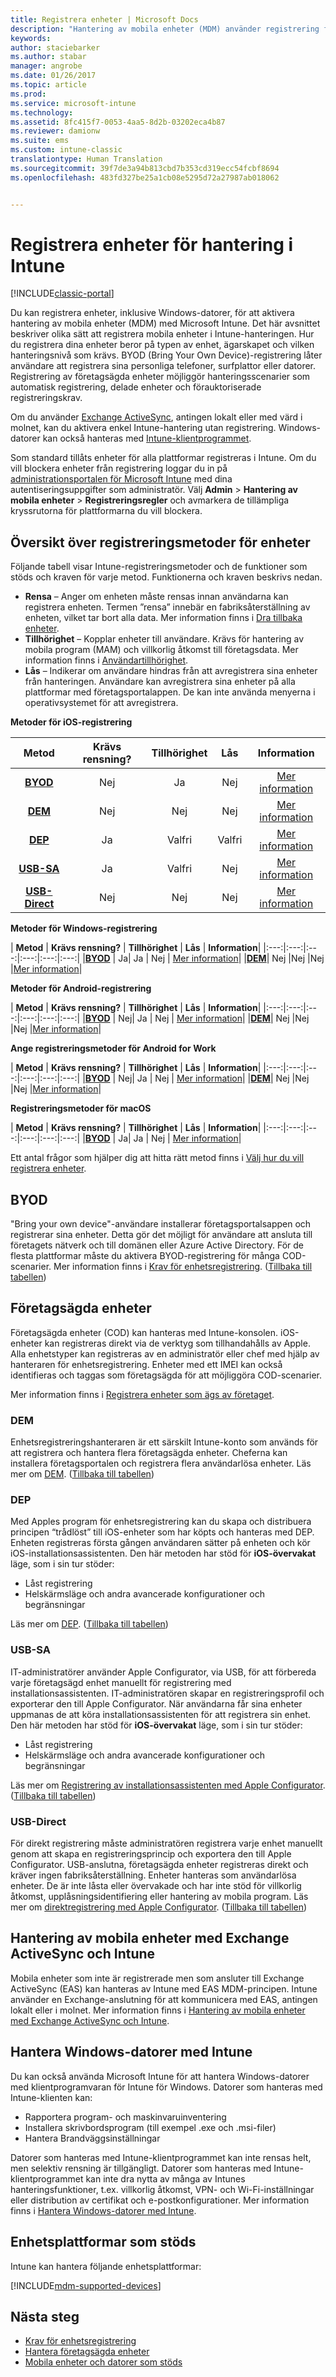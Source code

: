 ```yaml
---
title: Registrera enheter | Microsoft Docs
description: "Hantering av mobila enheter (MDM) använder registrering för att skapa hantering för enheterna och tillåta åtkomst till resurser."
keywords: 
author: staciebarker
ms.author: stabar
manager: angrobe
ms.date: 01/26/2017
ms.topic: article
ms.prod: 
ms.service: microsoft-intune
ms.technology: 
ms.assetid: 8fc415f7-0053-4aa5-8d2b-03202eca4b87
ms.reviewer: damionw
ms.suite: ems
ms.custom: intune-classic
translationtype: Human Translation
ms.sourcegitcommit: 39f7de3a94b813cbd7b353cd319ecc54fcbf8694
ms.openlocfilehash: 483fd327be25a1cb08e5295d72a27987ab018062


---
```


# <a name="enroll-devices-for-management-in-intune"></a>Registrera enheter för hantering i Intune

[!INCLUDE[classic-portal](../includes/classic-portal.md)]

Du kan registrera enheter, inklusive Windows-datorer, för att aktivera hantering av mobila enheter (MDM) med Microsoft Intune. Det här avsnittet beskriver olika sätt att registrera mobila enheter i Intune-hanteringen. Hur du registrera dina enheter beror på typen av enhet, ägarskapet och vilken hanteringsnivå som krävs. BYOD (Bring Your Own Device)-registrering låter användare att registrera sina personliga telefoner, surfplattor eller datorer. Registrering av företagsägda enheter möjliggör hanteringsscenarier som automatisk registrering, delade enheter och förauktoriserade registreringskrav.

Om du använder [Exchange ActiveSync](#mobile-device-management-with-exchange-activesync-and-intune), antingen lokalt eller med värd i molnet, kan du aktivera enkel Intune-hantering utan registrering. Windows-datorer kan också hanteras med [Intune-klientprogrammet](#manage-windows-pcs-with-intune).

Som standard tillåts enheter för alla plattformar registreras i Intune. Om du vill blockera enheter från registrering loggar du in på [administrationsportalen för Microsoft Intune](http://manage.microsoft.com) med dina autentiseringsuppgifter som administratör. Välj **Admin** > **Hantering av mobila enheter** > **Registreringsregler** och avmarkera de tillämpliga kryssrutorna för plattformarna du vill blockera.

## <a name="overview-of-device-enrollment-methods"></a>Översikt över registreringsmetoder för enheter

Följande tabell visar Intune-registreringsmetoder och de funktioner som stöds och kraven för varje metod. Funktionerna och kraven beskrivs nedan.

- **Rensa** – Anger om enheten måste rensas innan användarna kan registrera enheten. Termen ”rensa” innebär en fabriksåterställning av enheten, vilket tar bort alla data. Mer information finns i [Dra tillbaka enheter](retire-devices-from-microsoft-intune-management.md).
- **Tillhörighet** – Kopplar enheter till användare. Krävs för hantering av mobila program (MAM) och villkorlig åtkomst till företagsdata. Mer information finns i [Användartillhörighet](enroll-corporate-owned-ios-devices-in-microsoft-intune.md#use-the-company-portal-on-dep-enrolled-or-apple-configurator-enrolled-devices).
- **Lås** – Indikerar om användare hindras från att avregistrera sina enheter från hanteringen. Användare kan avregistrera sina enheter på alla plattformar med företagsportalappen. De kan inte använda menyerna i operativsystemet för att avregistrera. 

**Metoder för iOS-registrering**

| **Metod** |    **Krävs rensning?** |    **Tillhörighet**    |    **Lås** | **Information** |
|:---:|:---:|:---:|:---:|:---:|
|**[BYOD](#byod)** | Nej|    Ja |    Nej | [Mer information](prerequisites-for-enrollment.md)|
|**[DEM](#dem)**|    Nej |Nej |Nej    | [Mer information](enroll-corporate-owned-devices-with-the-device-enrollment-manager-in-microsoft-intune.md)|
|**[DEP](#dep)**|    Ja |    Valfri |    Valfri|[Mer information](ios-device-enrollment-program-in-microsoft-intune.md)|
|**[USB-SA](#usb-sa)**|    Ja |    Valfri |    Nej| [Mer information](ios-setup-assistant-enrollment-in-microsoft-intune.md)|
|**[USB-Direct](#usb-direct)**|    Nej |    Nej    | Nej|[Mer information](ios-direct-enrollment-in-microsoft-intune.md)|

**Metoder för Windows-registrering**

| **Metod** |    **Krävs rensning?** |    **Tillhörighet**    |    **Lås** | **Information**|
|:---:|:---:|:---:|:---:|:---:|:---:|
|**[BYOD](#byod)** | Ja|    Ja |    Nej | [Mer information](prerequisites-for-enrollment.md)|
|**[DEM](#dem)**|    Nej |Nej |Nej    |[Mer information](enroll-corporate-owned-devices-with-the-device-enrollment-manager-in-microsoft-intune.md)|

**Metoder för Android-registrering**

| **Metod** |    **Krävs rensning?** |    **Tillhörighet**    |    **Lås** | **Information**|
|:---:|:---:|:---:|:---:|:---:|:---:|
|**[BYOD](#byod)** | Nej|    Ja |    Nej | [Mer information](prerequisites-for-enrollment.md)|
|**[DEM](#dem)**|    Nej |Nej |Nej    |[Mer information](enroll-corporate-owned-devices-with-the-device-enrollment-manager-in-microsoft-intune.md)|

**Ange registreringsmetoder för Android for Work**

| **Metod** |    **Krävs rensning?** |    **Tillhörighet**    |    **Lås** | **Information**|
|:---:|:---:|:---:|:---:|:---:|:---:|
|**[BYOD](#byod)** | Nej|    Ja |    Nej | [Mer information](prerequisites-for-enrollment.md)|
|**[DEM](#dem)**|    Nej |Nej |Nej    |[Mer information](enroll-corporate-owned-devices-with-the-device-enrollment-manager-in-microsoft-intune.md)|

**Registreringsmetoder för macOS**

| **Metod** |    **Krävs rensning?** |    **Tillhörighet**    |    **Lås** | **Information**|
|:---:|:---:|:---:|:---:|:---:|:---:|
|**[BYOD](#byod)** | Ja|    Ja |    Nej | [Mer information](prerequisites-for-enrollment.md)|


Ett antal frågor som hjälper dig att hitta rätt metod finns i [Välj hur du vill registrera enheter](/intune/get-started/choose-how-to-enroll-devices1).

## <a name="byod"></a>BYOD
"Bring your own device"-användare installerar företagsportalsappen och registrerar sina enheter. Detta gör det möjligt för användare att ansluta till företagets nätverk och till domänen eller Azure Active Directory. För de flesta plattformar måste du aktivera BYOD-registrering för många COD-scenarier. Mer information finns i [Krav för enhetsregistrering](prerequisites-for-enrollment.md). ([Tillbaka till tabellen](#overview-of-device-enrollment-methods))

## <a name="corporate-owned-devices"></a>Företagsägda enheter
Företagsägda enheter (COD) kan hanteras med Intune-konsolen. iOS-enheter kan registreras direkt via de verktyg som tillhandahålls av Apple. Alla enhetstyper kan registreras av en administratör eller chef med hjälp av hanteraren för enhetsregistrering. Enheter med ett IMEI kan också identifieras och taggas som företagsägda för att möjliggöra COD-scenarier.

Mer information finns i [Registrera enheter som ägs av företaget](manage-corporate-owned-devices.md).

### <a name="dem"></a>DEM
Enhetsregistreringshanteraren är ett särskilt Intune-konto som används för att registrera och hantera flera företagsägda enheter. Cheferna kan installera företagsportalen och registrera flera användarlösa enheter. Läs mer om [DEM](enroll-corporate-owned-devices-with-the-device-enrollment-manager-in-microsoft-intune.md). ([Tillbaka till tabellen](#overview-of-device-enrollment-methods))

### <a name="dep"></a>DEP
Med Apples program för enhetsregistrering kan du skapa och distribuera principen “trådlöst” till iOS-enheter som har köpts och hanteras med DEP. Enheten registreras första gången användaren sätter på enheten och kör iOS-installationsassistenten. Den här metoden har stöd för **iOS-övervakat** läge, som i sin tur stöder:
  -    Låst registrering
  -    Helskärmsläge och andra avancerade konfigurationer och begränsningar

Läs mer om [DEP](ios-device-enrollment-program-in-microsoft-intune.md). ([Tillbaka till tabellen](#overview-of-device-enrollment-methods))

### <a name="usb-sa"></a>USB-SA
IT-administratörer använder Apple Configurator, via USB, för att förbereda varje företagsägd enhet manuellt för registrering med installationsassistenten. IT-administratören skapar en registreringsprofil och exporterar den till Apple Configurator. När användarna får sina enheter uppmanas de att köra installationsassistenten för att registrera sin enhet. Den här metoden har stöd för **iOS-övervakat** läge, som i sin tur stöder:
  -    Låst registrering
  -    Helskärmsläge och andra avancerade konfigurationer och begränsningar

Läs mer om [Registrering av installationsassistenten med Apple Configurator](ios-setup-assistant-enrollment-in-microsoft-intune.md). ([Tillbaka till tabellen](#overview-of-device-enrollment-methods))

### <a name="usb-direct"></a>USB-Direct
För direkt registrering måste administratören registrera varje enhet manuellt genom att skapa en registreringsprincip och exportera den till Apple Configurator. USB-anslutna, företagsägda enheter registreras direkt och kräver ingen fabriksåterställning. Enheter hanteras som användarlösa enheter. De är inte låsta eller övervakade och har inte stöd för villkorlig åtkomst, upplåsningsidentifiering eller hantering av mobila program.  Läs mer om [direktregistrering med Apple Configurator](ios-direct-enrollment-in-microsoft-intune.md). ([Tillbaka till tabellen](#overview-of-device-enrollment-methods))

## <a name="mobile-device-management-with-exchange-activesync-and-intune"></a>Hantering av mobila enheter med Exchange ActiveSync och Intune
Mobila enheter som inte är registrerade men som ansluter till Exchange ActiveSync (EAS) kan hanteras av Intune med EAS MDM-principen. Intune använder en Exchange-anslutning för att kommunicera med EAS, antingen lokalt eller i molnet. Mer information finns i [Hantering av mobila enheter med Exchange ActiveSync och Intune](mobile-device-management-with-exchange-activesync-and-microsoft-intune.md).


## <a name="windows-pc-management-with-intune"></a>Hantera Windows-datorer med Intune  
Du kan också använda Microsoft Intune för att hantera Windows-datorer med klientprogramvaran för Intune för Windows. Datorer som hanteras med Intune-klienten kan:

 - Rapportera program- och maskinvaruinventering
 - Installera skrivbordsprogram (till exempel .exe och .msi-filer)
 - Hantera Brandväggsinställningar

Datorer som hanteras med Intune-klientprogrammet kan inte rensas helt, men selektiv rensning är tillgängligt. Datorer som hanteras med Intune-klientprogrammet kan inte dra nytta av många av Intunes hanteringsfunktioner, t.ex. villkorlig åtkomst, VPN- och Wi-Fi-inställningar eller distribution av certifikat och e-postkonfigurationer. Mer information finns i [Hantera Windows-datorer med Intune](manage-windows-pcs-with-microsoft-intune.md).

## <a name="supported-device-platforms"></a>Enhetsplattformar som stöds

Intune kan hantera följande enhetsplattformar:

[!INCLUDE[mdm-supported-devices](../includes/mdm-supported-devices.md)]

## <a name="next-steps"></a>Nästa steg
- [Krav för enhetsregistrering](prerequisites-for-enrollment.md)
- [Hantera företagsägda enheter](manage-corporate-owned-devices.md)
- [Mobila enheter och datorer som stöds](../get-started/supported-mobile-devices-and-computers.md)



<!--HONumber=Feb17_HO1-->


